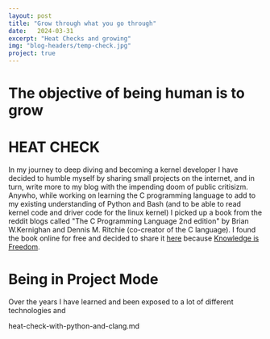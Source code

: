 ```yaml
---
layout: post
title: "Grow through what you go through"
date:   2024-03-31
excerpt: "Heat Checks and growing"
img: "blog-headers/temp-check.jpg" 
project: true  
---
```


# The objective of being human is to grow

# HEAT CHECK 
In my journey to deep diving and becoming a kernel developer I have decided to humble myself by sharing small projects on the internet, and in turn, write more to my blog with the impending doom of public critisizm. Anywho, while working on learning the C programming language to add to my existing understanding of Python and Bash (and to be able to read kernel code and driver code for the linux kernel) I picked up a book from the reddit blogs called "The C Programming Language 2nd edition" by Brian W.Kernighan and Dennis M. Ritchie (co-creator of the C language). I found the book online for free and decided to share it [here]() because [Knowledge is Freedom](https://github.com/ohkimur/the-c-programming-language-2nd-edition-solutions).

# Being in Project Mode 
Over the years I have learned and been exposed to a lot of different technologies and 







heat-check-with-python-and-clang.md
